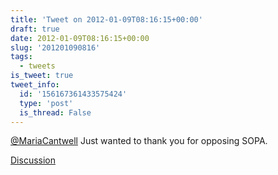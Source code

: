 ```yaml
---
title: 'Tweet on 2012-01-09T08:16:15+00:00'
draft: true
date: 2012-01-09T08:16:15+00:00
slug: '201201090816'
tags:
  - tweets
is_tweet: true
tweet_info:
  id: '156167361433575424'
  type: 'post'
  is_thread: False
---
```




[@MariaCantwell](https://x.com/MariaCantwell) Just wanted to thank you for opposing SOPA.

[Discussion](https://x.com/sytelus/status/156167361433575424)
